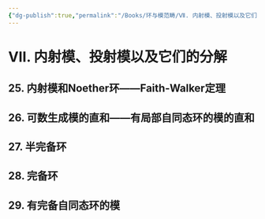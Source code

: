 ```yaml
---
{"dg-publish":true,"permalink":"/Books/环与模范畴/Ⅶ. 内射模、投射模以及它们的分解/","dgPassFrontmatter":true,"created":"2024-07-05T15:52:20.203+08:00","updated":"2024-08-16T20:56:35.486+08:00"}
---
```


# Ⅶ. 内射模、投射模以及它们的分解
## 25. 内射模和Noether环——Faith-Walker定理
## 26. 可数生成模的直和——有局部自同态环的模的直和
## 27. 半完备环
## 28. 完备环
## 29. 有完备自同态环的模